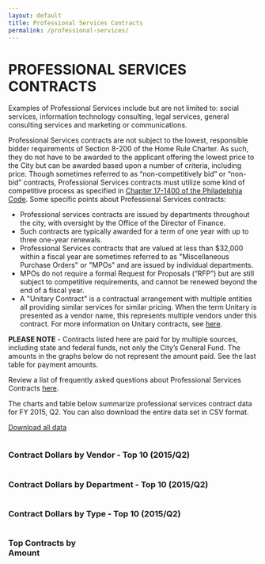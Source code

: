 ```yaml
---
layout: default
title: Professional Services Contracts
permalink: /professional-services/
---
```


# PROFESSIONAL SERVICES CONTRACTS

Examples of Professional Services include but are not limited to: social services, information technology consulting, legal services, general consulting services and marketing or communications.

Professional Services contracts are not subject to the lowest, responsible bidder requirements of Section 8-200 of the Home Rule Charter. As such, they do not have to be awarded to the applicant offering the lowest price to the City but can be awarded based upon a number of criteria, including price. Though sometimes referred to as “non-competitively bid” or “non-bid” contracts, Professional Services contracts must utilize some kind of competitive process as specified in [Chapter 17-1400 of the Philadelphia Code](http://phillycode.org/17/17-1400/). Some specific points about Professional Services contracts:

* Professional services contracts are issued by departments throughout the city, with oversight by the Office of the Director of Finance.
* Such contracts are typically awarded for a term of one year with up to three one-year renewals.
* Professional Services contracts that are valued at less than $32,000 within a fiscal year are sometimes referred to as "Miscellaneous Purchase Orders" or "MPOs" and are issued by individual departments.
* MPOs do not require a formal Request for Proposals (“RFP”) but are still subject to competitive requirements, and cannot be renewed beyond the end of a fiscal year.
* A "Unitary Contract" is a contractual arrangement with multiple entities all providing similar services for similar pricing. When the term Unitary is presented as a vendor name, this represents multiple vendors under this contract. For more information on Unitary contracts, see [here](http://cityofphiladelphia.github.io/contracts/professional-services/faq/).

**PLEASE NOTE** - Contracts listed here are paid for by multiple sources, including state and federal funds, not only the City’s General Fund. The amounts in the graphs below do not represent the amount paid. See the last table for payment amounts.

Review a list of frequently asked questions about Professional Services Contracts [here](faq/).

The charts and table below summarize professional services contract data for FY 2015, Q2. You can also download the entire data set in CSV format.


<a href="https://github.com/CityOfPhiladelphia/contracts/tree/gh-pages/professional-services/data" class="button">Download all data</a>

<div class="row">
    <div class="medium-24 columns">
        <h3 class="chart">Contract Dollars by Vendor - Top 10 (2015/Q2)</h3>
        <div id="by_vendor" class="visualization"></div>
    </div>
</div>
<div class="row">
    <div class="medium-24 columns">
        <h3 class="chart">Contract Dollars by Department - Top 10 (2015/Q2)</h3>
        <div id="by_department" class="visualization"></div>
    </div>
</div>
<div class="row">
    <div class="medium-24 columns">
    	<h3 class="chart">Contract Dollars by Type - Top 10 (2015/Q2)</h3>
  	<div id="by_type" class="visualization"></div>
    </div>
</div>
<div class="row">
    <div class="medium-24 columns">
        <h3>Top Contracts by Amount</h3>
        <table id="browse" class="table table-striped"></table>
    </div>
</div>

<script type="text/javascript">
sources = [
    {
        path: '{{ "/professional-services/data/FY-2015-Q2.csv" | prepend: site.baseurl }}',
        cleanCurrency: ['amt', 'tot_payments'],
        visualizations: [
            {
                container: '#by_vendor',
                type: 'pie',
                groupBy: 'vendor',
                aggregate: 'amt',
                limit: 10
            },
            {
                container: '#by_department',
                type: 'pie',
                groupBy: 'department_name',
                aggregate: 'amt',
                limit: 10
            },
	    {
		container: '#by_type',
		type: 'pie',
		groupBy: 'contract_structure_type',
		aggregate: 'amt',
		limit: 10
	    },
            {
                container: '#browse',
                type: 'table',
                columns: {
                    'department_name': 'Department',
                    'vendor': 'Vendor',
                    'contract_structure_type': 'Type',
                    'short desc': 'Description',
                    'amt': 'Contract Amount',
                    'tot_payments': 'Payments'
                },
                sort: [
                    [4, 'desc']
                ]
            }
        ]
    }
];
</script>
